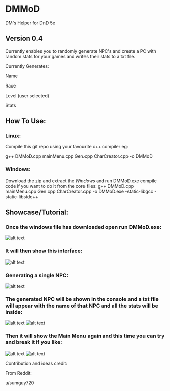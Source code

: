 # DMMoD
DM's Helper for DnD 5e

## Version 0.4

Currently enables you to randomly generate NPC's and create a PC with random stats for your games and writes their stats to a txt file.

Currently Generates:

Name

Race

Level (user selected) 

Stats

## How To Use:
### **Linux:**

Compile this git repo using your favourite c++ compiler eg: 

g++ DMMoD.cpp mainMenu.cpp Gen.cpp CharCreator.cpp -o DMMoD

### **Windows:**

Download the zip and extract the *Windows* and run DMMoD.exe
compile code if you want to do it from the core files:
g++ DMMoD.cpp mainMenu.cpp Gen.cpp CharCreator.cpp -o DMMoD.exe -static-libgcc -static-libstdc++
## Showcase/Tutorial:
### Once the windows file has downloaded open run DMMoD.exe:
![alt text](https://i.imgur.com/VGFzlbI.png "1")
### It will then show this interface:
![alt text](https://i.imgur.com/L2g5d1u.png"2")
### Generating a single NPC: 
![alt text](https://i.imgur.com/h3Ityiz.png"3")
### The generated NPC will be shown in the console and a txt file will appear with the name of that NPC and all the stats will be inside:
![alt text](https://i.imgur.com/u5QpxJe.png"4")
![alt text](https://i.imgur.com/ts14vf4.png1"5")
### Then it will show the Main Menu again and this time you can try and break it if you like:
![alt text](https://i.imgur.com/vxf0Mad.png"7")
![alt text](https://i.imgur.com/Sv1iRst.png"8")


Contribution and ideas credit:

From Reddit:

u/sumguy720

